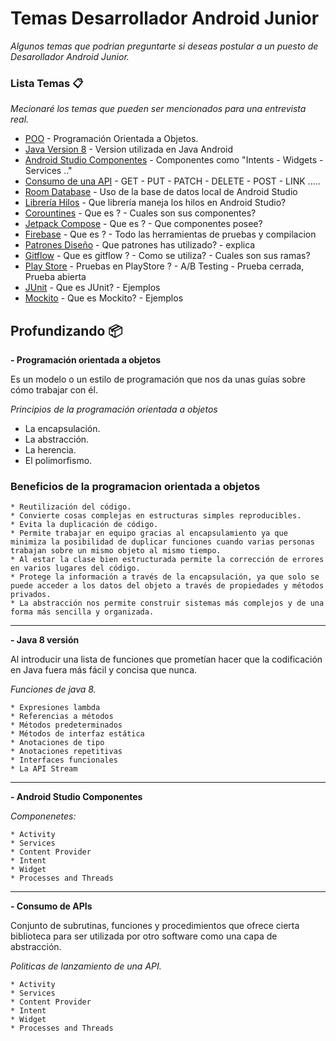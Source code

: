 # Temas Desarrollador Android Junior

_Algunos temas que podrian preguntarte si deseas postular a un puesto de Desarollador Android Junior._

### Lista Temas 📋

_Mecionaré los temas que pueden ser mencionados para una entrevista real._

* [POO](https://profile.es/blog/que-es-la-programacion-orientada-a-objetos/) - Programación Orientada a Objetos.
* [Java Version 8](https://code.tutsplus.com/es/tutorials/java-8-for-android-cleaner-code-with-lambda-expressions--cms-29661) - Version utilizada en Java Android
* [Android Studio Componentes](https://desarrolloweb.com/articulos/6-componentes-basicos-android.html) - Componentes como "Intents - Widgets - Services .."
* [Consumo de una API](https://coderslink.com/talento/blog/como-consumir-una-api-desde-una-aplicacion-android/) - GET - PUT - PATCH - DELETE - POST - LINK .....
* [Room Database](https://developer.android.com/training/data-storage/room?hl=es-419) - Uso de la base de datos local de Android Studio
* [Librería Hilos](https://code.tutsplus.com/es/tutorials/rxjava-for-android-apps-introducing-rxbinding-and-rxlifecycle--cms-28565) - Que librería maneja los hilos en Android Studio?
* [Corountines](https://developer.android.com/topic/libraries/architecture/coroutines?hl=es-419) - Que es ? - Cuales son sus componentes?
* [Jetpack Compose](https://developer.android.com/jetpack/compose?hl=es-419) - Que es ? - Que componentes posee?
* [Firebase](https://www.iebschool.com/blog/firebase-que-es-para-que-sirve-la-plataforma-desarroladores-google-seo-sem/) - Que es ? - Todo las herramientas de pruebas y compilacion
* [Patrones Diseño](https://developer.android.com/training/data-storage/room?hl=es-419) - Que patrones has utilizado? - explica
* [Gitflow](https://developer.android.com/training/data-storage/room?hl=es-419) - Que es gitflow ? - Como se utiliza? - Cuales son sus ramas?
* [Play Store](https://play.google.com/store/games?hl=es) - Pruebas en PlayStore ? - A/B Testing - Prueba cerrada, Prueba abierta
* [JUnit](https://developer.android.com/training/testing/local-tests) - Que es JUnit? - Ejemplos
* [Mockito](https://funcionaenmimaquina.com/aprende-a-crear-pruebas-unitarias-con-junit-y-mockito-en-15-minutos/) - Que es Mockito? - Ejemplos

## Profundizando 📦

**- Programación orientada a objetos**

Es un modelo o un estilo de programación que nos da unas guías sobre cómo trabajar con él.

_Principios de la programación orientada a objetos_

* La encapsulación.
* La abstracción.
* La herencia.
* El polimorfismo.

### Beneficios de la programacion orientada a objetos

```
* Reutilización del código.
* Convierte cosas complejas en estructuras simples reproducibles.
* Evita la duplicación de código.
* Permite trabajar en equipo gracias al encapsulamiento ya que minimiza la posibilidad de duplicar funciones cuando varias personas trabajan sobre un mismo objeto al mismo tiempo.
* Al estar la clase bien estructurada permite la corrección de errores en varios lugares del código.
* Protege la información a través de la encapsulación, ya que solo se puede acceder a los datos del objeto a través de propiedades y métodos privados.
* La abstracción nos permite construir sistemas más complejos y de una forma más sencilla y organizada.
```

---

**- Java 8 versión**

Al introducir una lista de funciones que prometían hacer que la codificación en Java fuera más fácil y concisa que nunca.

_Funciones de java 8._

```
* Expresiones lambda
* Referencias a métodos
* Métodos predeterminados
* Métodos de interfaz estática
* Anotaciones de tipo
* Anotaciones repetitivas
* Interfaces funcionales
* La API Stream
```

---

**- Android Studio Componentes**

_Componenetes:_

```
* Activity
* Services
* Content Provider
* Intent
* Widget
* Processes and Threads
```
---

**- Consumo de APIs**

Conjunto de subrutinas, funciones y procedimientos que ofrece cierta biblioteca para ser utilizada por otro software como una capa de abstracción.

_Politicas de lanzamiento de una API._

```
* Activity
* Services
* Content Provider
* Intent
* Widget
* Processes and Threads
```
